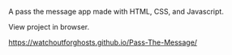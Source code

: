 A pass the message app made with HTML, CSS, and Javascript.

View project in browser.

https://watchoutforghosts.github.io/Pass-The-Message/
